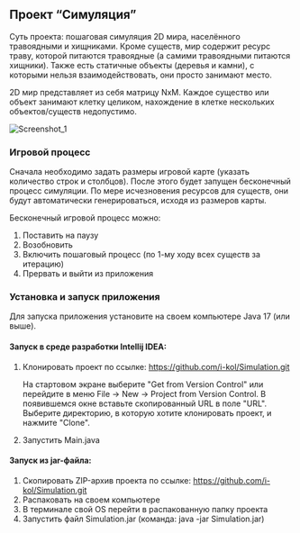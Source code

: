 ## Проект “Симуляция”

Суть проекта: пошаговая симуляция 2D мира, населённого травоядными и хищниками. Кроме существ, мир содержит ресурс траву, которой питаются травоядные (а самими травоядными питаются хищники). Также есть статичные объекты (деревья и камни), с которыми нельзя взаимодействовать, они просто занимают место.

2D мир представляет из себя матрицу NxM. Каждое существо или объект занимают клетку целиком, нахождение в клетке нескольких объектов/существ недопустимо.

![Screenshot_1](https://github.com/user-attachments/assets/23bec700-692b-428e-910f-90af8ee18d2e)

### Игровой процесс

Сначала необходимо задать размеры игровой карте (указать количество строк и столбцов).
После этого будет запущен бесконечный процесс симуляции. По мере исчезновения ресурсов для существ, они будут автоматически генерироваться, исходя из размеров карты.

Бесконечный игровой процесс можно:
1. Поставить на паузу
2. Возобновить
3. Включить пошаговый процесс (по 1-му ходу всех существ за итерацию)
4. Прервать и выйти из приложения

### Установка и запуск приложения

Для запуска приложения установите на своем компьютере Java 17 (или выше).

#### Запуск в среде разработки Intellij IDEA:
1. Клонировать проект по ссылке: https://github.com/i-kol/Simulation.git
   
   На стартовом экране выберите "Get from Version Control" или перейдите в меню File -> New -> Project from Version Control.
   В появившемся окне вставьте скопированный URL в поле "URL".
   Выберите директорию, в которую хотите клонировать проект, и нажмите "Clone".

3. Запустить Main.java

#### Запуск из jar-файла:
1. Скопировать ZIP-архив проекта по ссылке: https://github.com/i-kol/Simulation.git
2. Распаковать на своем компьютере
3. В терминале свой OS перейти в распакованную папку проекта
4. Запустить файл Simulation.jar (команда: java -jar Simulation.jar)
